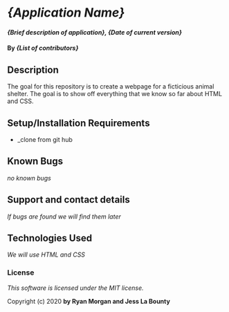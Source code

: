 # _{Application Name}_

#### _{Brief description of application}, {Date of current version}_

#### By _**{List of contributors}**_

## Description

The goal for this repository is to create a webpage for a ficticious animal shelter. The goal is to show off everything that we know so far about HTML and CSS.

## Setup/Installation Requirements

* _clone from git hub

## Known Bugs

_no known bugs_

## Support and contact details

_If bugs are found we will find them later_

## Technologies Used

_We will use HTML and CSS_

### License

*This software is licensed under the MIT license.*

Copyright (c) 2020 **by Ryan Morgan and Jess La Bounty**